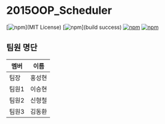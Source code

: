 # 2015OOP_Scheduler
[![npm](https://img.shields.io/npm/l/express.svg)](MIT License) [![npm](https://img.shields.io/teamcity/codebetter/bt428.svg)](build success) [![npm](https://img.shields.io/badge/lang-java-orange.svg)](java) [![npm](https://img.shields.io/requires/github/celery/celery.svg)](requirement)

## 팀원 명단
멤버  | 이름
------|--------
팀장  | 홍성현
팀원1 | 이승현
팀원2 | 신형철
팀원3 | 김동환
